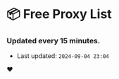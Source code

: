 # :package: Free Proxy List
### Updated every 15 minutes.

- Last updated: `2024-09-04 23:04`

:heart:
